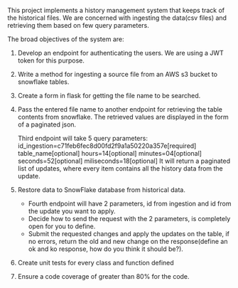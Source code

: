 This project implements a history management system that keeps track of the historical files. We are concerned with ingesting the data(csv files) and retrieving them based on few query parameters.

The broad objectives of the system are:
1. Develop an endpoint for authenticating the users. We are using a JWT token for this purpose.
2. Write a method for ingesting a source file from an AWS s3 bucket to snowflake tables.
3. Create a form in flask for getting the file name to be searched.
4. Pass the entered file name to another endpoint for retrieving the table contents from snowflake. The retrieved values are displayed in the form of a paginated json.

   Third endpoint will take 5 query parameters: 
	    id_ingestion=c71feb6fec8d00fd2f9a1a50220a357e[required]
	    table_name[optional]
	    hours=14[optional]
	    minutes=04[optional]
	    seconds=52[optional]
	    miliseconds=18[optional]
It will return a paginated list of updates, where every item contains all the history data from the update.

5. Restore data to SnowFlake database from historical data.
	- Fourth endpoint will have 2 parameters, id from ingestion and id from the update you want to apply.
	- Decide how to send the request with the 2 parameters, is completely open for you to define.
	- Submit the requested changes and apply the updates on the table, if no errors, return the old and new change on the response(define an ok and ko response, how do you think it should be?).
6. Create unit tests for every class and function defined
7. Ensure a code coverage of greater than 80% for the code.

   

